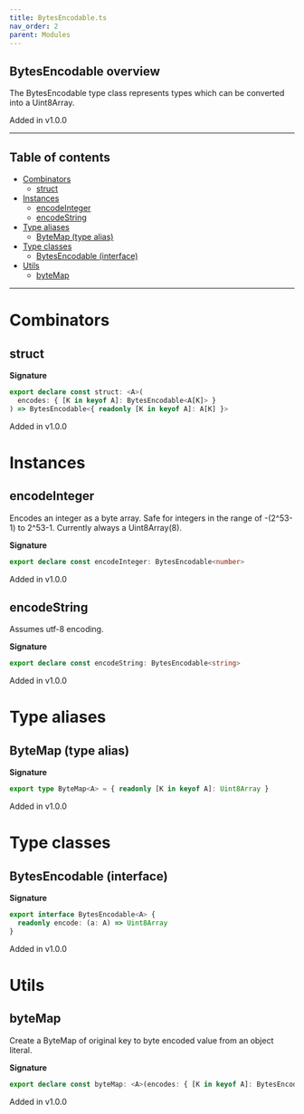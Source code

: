 ```yaml
---
title: BytesEncodable.ts
nav_order: 2
parent: Modules
---
```


## BytesEncodable overview

The BytesEncodable type class represents types which can be converted into a
Uint8Array.

Added in v1.0.0

---

<h2 class="text-delta">Table of contents</h2>

- [Combinators](#combinators)
  - [struct](#struct)
- [Instances](#instances)
  - [encodeInteger](#encodeinteger)
  - [encodeString](#encodestring)
- [Type aliases](#type-aliases)
  - [ByteMap (type alias)](#bytemap-type-alias)
- [Type classes](#type-classes)
  - [BytesEncodable (interface)](#bytesencodable-interface)
- [Utils](#utils)
  - [byteMap](#bytemap)

---

# Combinators

## struct

**Signature**

```ts
export declare const struct: <A>(
  encodes: { [K in keyof A]: BytesEncodable<A[K]> }
) => BytesEncodable<{ readonly [K in keyof A]: A[K] }>
```

Added in v1.0.0

# Instances

## encodeInteger

Encodes an integer as a byte array. Safe for integers in the range of
-(2^53-1) to 2^53-1. Currently always a Uint8Array(8).

**Signature**

```ts
export declare const encodeInteger: BytesEncodable<number>
```

Added in v1.0.0

## encodeString

Assumes utf-8 encoding.

**Signature**

```ts
export declare const encodeString: BytesEncodable<string>
```

Added in v1.0.0

# Type aliases

## ByteMap (type alias)

**Signature**

```ts
export type ByteMap<A> = { readonly [K in keyof A]: Uint8Array }
```

Added in v1.0.0

# Type classes

## BytesEncodable (interface)

**Signature**

```ts
export interface BytesEncodable<A> {
  readonly encode: (a: A) => Uint8Array
}
```

Added in v1.0.0

# Utils

## byteMap

Create a ByteMap of original key to byte encoded value from an object literal.

**Signature**

```ts
export declare const byteMap: <A>(encodes: { [K in keyof A]: BytesEncodable<A[K]> }) => (a: A) => ByteMap<A>
```

Added in v1.0.0
